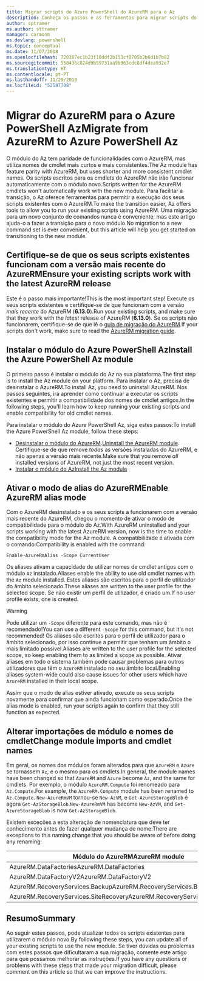 ```yaml
---
title: Migrar scripts do Azure PowerShell do AzureRM para o Az
description: Conheça os passos e as ferramentas para migrar scripts do módulo do AzureRM para o novo módulo do Az.
author: sptramer
ms.author: sttramer
manager: carmonm
ms.devlang: powershell
ms.topic: conceptual
ms.date: 11/07/2018
ms.openlocfilehash: 720387ec1b23f10ddf2b153cf0705b2b6d1b7b82
ms.sourcegitcommit: 558436c824d9b59731aa9b963cdc8df4dea932e7
ms.translationtype: HT
ms.contentlocale: pt-PT
ms.lasthandoff: 11/29/2018
ms.locfileid: "52587708"
---
```

# <a name="migrate-from-azurerm-to-azure-powershell-az"></a><span data-ttu-id="f043b-103">Migrar do AzureRM para o Azure PowerShell Az</span><span class="sxs-lookup"><span data-stu-id="f043b-103">Migrate from AzureRM to Azure PowerShell Az</span></span>

<span data-ttu-id="f043b-104">O módulo do Az tem paridade de funcionalidades com o AzureRM, mas utiliza nomes de cmdlet mais curtos e mais consistentes.</span><span class="sxs-lookup"><span data-stu-id="f043b-104">The Az module has feature parity with AzureRM, but uses shorter and more consistent cmdlet names.</span></span>
<span data-ttu-id="f043b-105">Os scripts escritos para os cmdlets do AzureRM não irão funcionar automaticamente com o módulo novo.</span><span class="sxs-lookup"><span data-stu-id="f043b-105">Scripts written for the AzureRM cmdlets won't automatically work with the new module.</span></span> <span data-ttu-id="f043b-106">Para facilitar a transição, o Az oferece ferramentas para permitir a execução dos seus scripts existentes com o AzureRM.</span><span class="sxs-lookup"><span data-stu-id="f043b-106">To make the transition easier, Az offers tools to allow you to run your existing scripts using AzureRM.</span></span> <span data-ttu-id="f043b-107">Uma migração para um novo conjunto de comandos nunca é conveniente, mas este artigo ajuda-o a fazer a transição para o novo módulo.</span><span class="sxs-lookup"><span data-stu-id="f043b-107">No migration to a new command set is ever convenient, but this article will help you get started on transitioning to the new module.</span></span>

## <a name="ensure-your-existing-scripts-work-with-the-latest-azurerm-release"></a><span data-ttu-id="f043b-108">Certifique-se de que os seus scripts existentes funcionam com a versão mais recente do AzureRM</span><span class="sxs-lookup"><span data-stu-id="f043b-108">Ensure your existing scripts work with the latest AzureRM release</span></span>

<span data-ttu-id="f043b-109">Este é o passo mais importante!</span><span class="sxs-lookup"><span data-stu-id="f043b-109">This is the most important step!</span></span> <span data-ttu-id="f043b-110">Execute os seus scripts existentes e certifique-se de que funcionam com a versão _mais recente_ do AzureRM (__6.13.0__).</span><span class="sxs-lookup"><span data-stu-id="f043b-110">Run your existing scripts, and make sure that they work with the _latest_ release of AzureRM (__6.13.0__).</span></span> <span data-ttu-id="f043b-111">Se os scripts não funcionarem, certifique-se de que lê o [guia de migração do AzureRM](migration-guide.6.0.0.md).</span><span class="sxs-lookup"><span data-stu-id="f043b-111">If your scripts don't work, make sure to read the [AzureRM migration guide](migration-guide.6.0.0.md).</span></span>

## <a name="install-the-azure-powershell-az-module"></a><span data-ttu-id="f043b-112">Instalar o módulo do Azure PowerShell Az</span><span class="sxs-lookup"><span data-stu-id="f043b-112">Install the Azure PowerShell Az module</span></span>

<span data-ttu-id="f043b-113">O primeiro passo é instalar o módulo do Az na sua plataforma.</span><span class="sxs-lookup"><span data-stu-id="f043b-113">The first step is to install the Az module on your platform.</span></span> <span data-ttu-id="f043b-114">Para instalar o Az, precisa de desinstalar o AzureRM.</span><span class="sxs-lookup"><span data-stu-id="f043b-114">To install Az, you need to uninstall AzureRM.</span></span>
<span data-ttu-id="f043b-115">Nos passos seguintes, irá aprender como continuar a executar os scripts existentes e permitir a compatibilidade dos nomes de cmdlet antigos.</span><span class="sxs-lookup"><span data-stu-id="f043b-115">In the following steps, you'll learn how to keep running your existing scripts and enable compatibility for old cmdlet names.</span></span>

<span data-ttu-id="f043b-116">Para instalar o módulo do Azure PowerShell Az, siga estes passos:</span><span class="sxs-lookup"><span data-stu-id="f043b-116">To install the Azure PowerShell Az module, follow these steps:</span></span>

* <span data-ttu-id="f043b-117">[Desinstalar o módulo do AzureRM](uninstall-azurerm-ps.md).</span><span class="sxs-lookup"><span data-stu-id="f043b-117">[Uninstall the AzureRM module](uninstall-azurerm-ps.md).</span></span> <span data-ttu-id="f043b-118">Certifique-se de que remove _todas_ as versões instaladas do AzureRM, e não apenas a versão mais recente.</span><span class="sxs-lookup"><span data-stu-id="f043b-118">Make sure that you remove _all_ installed versions of AzureRM, not just the most recent version.</span></span>
* [<span data-ttu-id="f043b-119">Instalar o módulo do Az</span><span class="sxs-lookup"><span data-stu-id="f043b-119">Install the Az module</span></span>](install-az-ps.md)

## <a name="a-namealiasesenable-azurerm-alias-mode"></a><span data-ttu-id="f043b-120"><a name="aliases"/>Ativar o modo de alias do AzureRM</span><span class="sxs-lookup"><span data-stu-id="f043b-120"><a name="aliases"/>Enable AzureRM alias mode</span></span>

<span data-ttu-id="f043b-121">Com o AzureRM desinstalado e os seus scripts a funcionarem com a versão mais recente do AzureRM, chegou o momento de ativar o modo de compatibilidade para o módulo do Az.</span><span class="sxs-lookup"><span data-stu-id="f043b-121">With AzureRM uninstalled and your scripts working with the latest AzureRM version, now is the time to enable the compatibility mode for the Az module.</span></span> <span data-ttu-id="f043b-122">A compatibilidade é ativada com o comando:</span><span class="sxs-lookup"><span data-stu-id="f043b-122">Compatibility is enabled with the command:</span></span>

```powershell-interactive
Enable-AzureRmAlias -Scope CurrentUser
```

<span data-ttu-id="f043b-123">Os aliases ativam a capacidade de utilizar nomes de cmdlet antigos com o módulo `Az` instalado.</span><span class="sxs-lookup"><span data-stu-id="f043b-123">Aliases enable the ability to use old cmdlet names with the `Az` module installed.</span></span> <span data-ttu-id="f043b-124">Estes aliases são escritos para o perfil de utilizador do âmbito selecionado.</span><span class="sxs-lookup"><span data-stu-id="f043b-124">These aliases are written to the user profile for the selected scope.</span></span> <span data-ttu-id="f043b-125">Se não existir um perfil de utilizador, é criado um.</span><span class="sxs-lookup"><span data-stu-id="f043b-125">If no user profile exists, one is created.</span></span>

> [!WARNING]
>
> <span data-ttu-id="f043b-126">Pode utilizar um `-Scope` diferente para este comando, mas não é recomendado!</span><span class="sxs-lookup"><span data-stu-id="f043b-126">You can use a different `-Scope` for this command, but it's not recommended!</span></span> <span data-ttu-id="f043b-127">Os aliases são escritos para o perfil de utilizador para o âmbito selecionado, por isso continue a permitir que tenham um âmbito o mais limitado possível.</span><span class="sxs-lookup"><span data-stu-id="f043b-127">Aliases are written to the user profile for the selected scope, so keep enabling them to as limited a scope as possible.</span></span> <span data-ttu-id="f043b-128">Ativar aliases em todo o sistema também pode causar problemas para outros utilizadores que têm o `AzureRM` instalado no seu âmbito local.</span><span class="sxs-lookup"><span data-stu-id="f043b-128">Enabling aliases system-wide could also cause issues for other users which have `AzureRM` installed in their local scope.</span></span>

<span data-ttu-id="f043b-129">Assim que o modo de alias estiver ativado, execute os seus scripts novamente para confirmar que ainda funcionam como esperado.</span><span class="sxs-lookup"><span data-stu-id="f043b-129">Once the alias mode is enabled, run your scripts again to confirm that they still function as expected.</span></span> 

## <a name="change-module-imports-and-cmdlet-names"></a><span data-ttu-id="f043b-130">Alterar importações de módulo e nomes de cmdlet</span><span class="sxs-lookup"><span data-stu-id="f043b-130">Change module imports and cmdlet names</span></span>

<span data-ttu-id="f043b-131">Em geral, os nomes dos módulos foram alterados para que `AzureRM` e `Azure` se tornassem `Az`, e o mesmo para os cmdlets.</span><span class="sxs-lookup"><span data-stu-id="f043b-131">In general, the module names have been changed so that `AzureRM` and `Azure` become `Az`, and the same for cmdlets.</span></span>
<span data-ttu-id="f043b-132">Por exemplo, o módulo `AzureRM.Compute` foi renomeado para `Az.Compute`.</span><span class="sxs-lookup"><span data-stu-id="f043b-132">For example, the `AzureRM.Compute` module has been renamed to `Az.Compute`.</span></span> <span data-ttu-id="f043b-133">`New-AzureRmVM` tornou-se `New-AzVM`, e `Get-AzureStorageBlob` é agora `Get-AzStorageBlob`.</span><span class="sxs-lookup"><span data-stu-id="f043b-133">`New-AzureRmVM` has become `New-AzVM`, and `Get-AzureStorageBlob` is now `Get-AzStorageBlob`.</span></span>

<span data-ttu-id="f043b-134">Existem exceções a esta alteração de nomenclatura que deve ter conhecimento antes de fazer qualquer mudança de nome:</span><span class="sxs-lookup"><span data-stu-id="f043b-134">There are exceptions to this naming change that you should be aware of before doing any renaming:</span></span>

| <span data-ttu-id="f043b-135">Módulo do AzureRM</span><span class="sxs-lookup"><span data-stu-id="f043b-135">AzureRM module</span></span> | <span data-ttu-id="f043b-136">Módulo do Az</span><span class="sxs-lookup"><span data-stu-id="f043b-136">Az module</span></span> |
|----------------|-----------|
| <span data-ttu-id="f043b-137">AzureRM.DataFactories</span><span class="sxs-lookup"><span data-stu-id="f043b-137">AzureRM.DataFactories</span></span> | <span data-ttu-id="f043b-138">Az.DataFactory</span><span class="sxs-lookup"><span data-stu-id="f043b-138">Az.DataFactory</span></span> |
| <span data-ttu-id="f043b-139">AzureRM.DataFactoryV2</span><span class="sxs-lookup"><span data-stu-id="f043b-139">AzureRM.DataFactoryV2</span></span> | <span data-ttu-id="f043b-140">Az.DataFactory</span><span class="sxs-lookup"><span data-stu-id="f043b-140">Az.DataFactory</span></span> |
| <span data-ttu-id="f043b-141">AzureRM.RecoveryServices.Backup</span><span class="sxs-lookup"><span data-stu-id="f043b-141">AzureRM.RecoveryServices.Backup</span></span> | <span data-ttu-id="f043b-142">Az.RecoveryServices</span><span class="sxs-lookup"><span data-stu-id="f043b-142">Az.RecoveryServices</span></span> |
| <span data-ttu-id="f043b-143">AzureRM.RecoveryServices.SiteRecovery</span><span class="sxs-lookup"><span data-stu-id="f043b-143">AzureRM.RecoveryServices.SiteRecovery</span></span> | <span data-ttu-id="f043b-144">Az.RecoveryServices</span><span class="sxs-lookup"><span data-stu-id="f043b-144">Az.RecoveryServices</span></span> |

## <a name="summary"></a><span data-ttu-id="f043b-145">Resumo</span><span class="sxs-lookup"><span data-stu-id="f043b-145">Summary</span></span>

<span data-ttu-id="f043b-146">Ao seguir estes passos, pode atualizar todos os scripts existentes para utilizarem o módulo novo.</span><span class="sxs-lookup"><span data-stu-id="f043b-146">By following these steps, you can update all of your existing scripts to use the new module.</span></span> <span data-ttu-id="f043b-147">Se tiver dúvidas ou problemas com estes passos que dificultaram a sua migração, comente este artigo para que possamos melhorar as instruções.</span><span class="sxs-lookup"><span data-stu-id="f043b-147">If you have any questions or problems with these steps that made your migration difficult, please comment on this article so that we can improve the instructions.</span></span>
